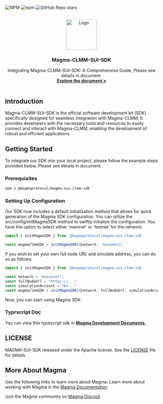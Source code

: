 <a name="readme-top"></a>

![NPM](https://img.shields.io/npm/l/%40magmaprotocol%2Fmagma-sui-clmm-sdk?registry_uri=https%3A%2F%2Fregistry.npmjs.com&style=flat&logo=npm&logoColor=blue&label=%40magmaprotocol&labelColor=rgb&color=fedcba&cacheSeconds=3600&link=https%3A%2F%2Fwww.npmjs.com%2Fpackage%2F%40magmaprotocol%2Fmagma-sui-clmm-sdk)
![npm](https://img.shields.io/npm/v/%40magmaprotocol%2Fmagma-sui-clmm-sdk?logo=npm&logoColor=rgb)
![GitHub Repo stars](https://img.shields.io/github/stars/MagmaProtocol/magma-clmm-sui-sdk?logo=github)

<!-- PROJECT LOGO -->
<br />
<div align="center">
  <a >
    <img src="https://archive.magma.zone/assets/image/logo.png" alt="Logo" width="100" height="100">
  </a>

  <h3 align="center">Magma-CLMM-SUI-SDK</h3>

  <p align="center">
    Integrating Magma-CLMM-SUI-SDK: A Comprehensive Guide, Please see details in document.
    <br />
    <a href="https://magma-1.gitbook.io/magma-developer-docs/developer/dev-overview"><strong>Explore the document »</strong></a>
<br />
    <br />
  </p>
</div>

## Introduction

Magma-CLMM-SUI-SDK is the official software development kit (SDK) specifically designed for seamless integration with Magma-CLMM. It provides developers with the necessary tools and resources to easily connect and interact with Magma-CLMM, enabling the development of robust and efficient applications.

## Getting Started
To integrate our SDK into your local project, please follow the example steps provided below.
Please see details in document.
### Prerequisites
  ```sh
  npm i @magmaprotocol/magma-sui-clmm-sdk
  ```

### Setting Up Configuration
Our SDK now includes a default initialization method that allows for quick generation of the Magma SDK configuration. You can utilize the src/config/initMagmaSDK method to swiftly initialize the configuration. You have the option to select either 'mainnet' or 'testnet' for the network.
  ```typescript
  import { initMagmaSDK } from '@magmaprotocol/magma-sui-clmm-sdk'

  const magmaClmmSDK = initMagmaSDK({network: 'mainnet})
  ```
If you wish to set your own full node URL and simulate address, you can do so as follows:
  ```typescript
  import { initMagmaSDK } from '@magmaprotocol/magma-sui-clmm-sdk'

  const network = 'mainnnet';
  const fullNodeUrl = "https://..."
  const simulationAccount = "0x..."
  const magmaClmmSDK = initMagmaSDK({network, fullNodeUrl, simulationAccount})
  ```

Now, you can start using Magma SDK.

### Typrscript Doc
You can view this typescript sdk in
<a href="https://magma-1.gitbook.io/magma-developer-docs/developer/dev-overview"><strong> Magma Development Documents. </strong></a>
<br />

## LICENSE
MAGMA-SUI-SDK released under the Apache license. See the [LICENSE](./LICENSE) file for details.

## More About Magma
Use the following links to learn more about Magma:
Learn more about working with Magma in the [Magma Documentation](https://magma-1.gitbook.io/magma-docs).

Join the Magma community on [Magma Discord](https://discord.com/channels/1009749448022315008/1009751382783447072).
